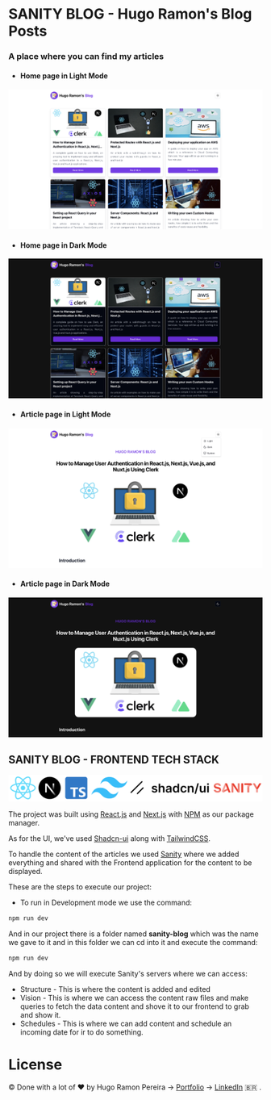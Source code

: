 # SANITY BLOG - Hugo Ramon's Blog Posts 

### A place where you can find my articles

* #### Home page in Light Mode
<img src='./app/assets/images/home-page-light.png' />

* #### Home page in Dark Mode
<img src='./app/assets/images/home-page-dark.png' />

* #### Article page in Light Mode
<img src='./app/assets/images/article-page-light.png' />

* #### Article page in Dark Mode
<img src='./app/assets/images/article-page-dark.png' />


## SANITY BLOG - FRONTEND TECH STACK

<p align-items="center" justify-content="center">
  <img src='./app/assets/images/sanity-blog-tech-stack.png' />
</p>

The project was built using [React.js](https://react.dev/) and [Next.js](https://nextjs.org/) with [NPM](https://www.npmjs.com/) as our package manager.

As for the UI, we've used [Shadcn-ui](https://ui.shadcn.com/) along with [TailwindCSS](https://tailwindcss.com/).

To handle the content of the articles we used [Sanity](https://www.sanity.io/) where we added everything and shared with the Frontend application for the content to be displayed.

These are the steps to execute our project:

- To run in Development mode we use the command:

```javascript
npm run dev
```

And in our project there is a folder named **sanity-blog** which was the name we gave to it and in this folder we can cd into it and execute the command:

```javascript
npm run dev
```

And by doing so we will execute Sanity's servers where we can access:

- Structure - This is where the content is added and edited
- Vision - This is where we can access the content raw files and make queries to fetch the data content and shove it to our frontend to grab and show it.
- Schedules - This is where we can add content and schedule an incoming date for ir to do something.

# License
© Done with a lot of &#10084; by Hugo Ramon Pereira -> [Portfolio](https://hugoramonpereira.dev/) -> [LinkedIn](https://www.linkedin.com/in/hugo-ramon-pereira/) 🇧🇷 .
